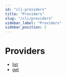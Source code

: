 ```yaml
---
id: "cli-providers"
title: "Providers"
slug: "/cli/providers"
sidebar_label: "Providers"
sidebar_position: 2
---
```


# Providers

* [list](./providers/list)
* [get](./providers/get)